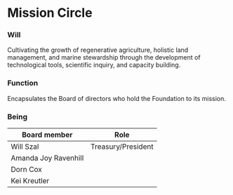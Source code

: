 # Mission Circle
### Will
Cultivating the growth of regenerative agriculture, holistic land management, and marine stewardship through the development of technological tools, scientific inquiry, and capacity building.

### Function
Encapsulates the Board of directors who hold the Foundation to its mission.

### Being
| Board member | Role | 
|---|---|
| Will Szal | Treasury/President |
| Amanda Joy Ravenhill | |
| Dorn Cox | |
| Kei Kreutler | |






